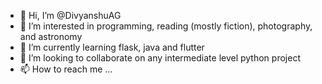 - 👋 Hi, I’m @DivyanshuAG
- 👀 I’m interested in programming, reading (mostly fiction), photography, and astronomy
- 🌱 I’m currently learning flask, java and flutter
- 💞️ I’m looking to collaborate on any intermediate level python project
- 📫 How to reach me ...

<!---
DivyanshuAG/DivyanshuAG is a ✨ special ✨ repository because its `README.md` (this file) appears on your GitHub profile.
You can click the Preview link to take a look at your changes.
--->
